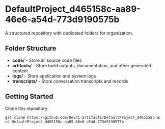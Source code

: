 # DefaultProject_d465158c-aa89-46e6-a54d-773d9190575b
A structured repository with dedicated folders for organization.

## Folder Structure

- **code/** - Store all source code files
- **artifacts/** - Store build outputs, documentation, and other generated content
- **logs/** - Store application and system logs
- **transcripts/** - Store conversation transcripts and records

## Getting Started

Clone this repository:
```bash
git clone https://github.com/Dev41-artifacts/DefaultProject_d465158c-aa89-46e6-a54d-773d9190575b
cd DefaultProject_d465158c-aa89-46e6-a54d-773d9190575b
```
